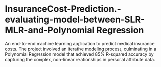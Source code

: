 # InsuranceCost-Prediction.-evaluating-model-between-SLR-MLR-and-Polynomial Regression
An end-to-end machine learning application to predict medical insurance costs. The project involved an iterative modeling process, culminating in a Polynomial Regression model that achieved 85% R-squared accuracy by capturing the complex, non-linear relationships in personal attribute data.



